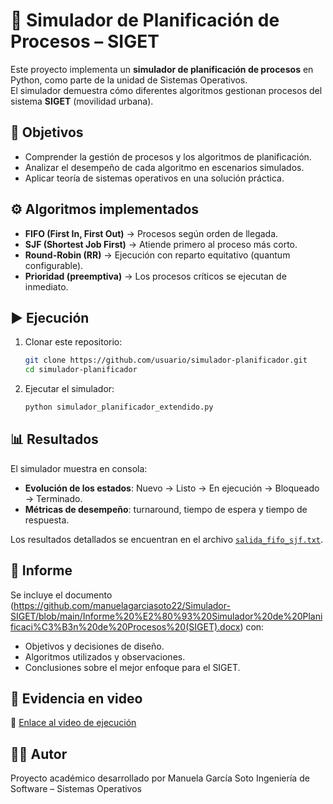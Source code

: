 # 🚦 Simulador de Planificación de Procesos – SIGET

Este proyecto implementa un **simulador de planificación de procesos** en Python, como parte de la unidad de Sistemas Operativos.  
El simulador demuestra cómo diferentes algoritmos gestionan procesos del sistema **SIGET** (movilidad urbana).

## 📌 Objetivos
- Comprender la gestión de procesos y los algoritmos de planificación.  
- Analizar el desempeño de cada algoritmo en escenarios simulados.  
- Aplicar teoría de sistemas operativos en una solución práctica.  

## ⚙️ Algoritmos implementados
- **FIFO (First In, First Out)** → Procesos según orden de llegada.  
- **SJF (Shortest Job First)** → Atiende primero al proceso más corto.  
- **Round-Robin (RR)** → Ejecución con reparto equitativo (quantum configurable).  
- **Prioridad (preemptiva)** → Los procesos críticos se ejecutan de inmediato.  

## ▶️ Ejecución
1. Clonar este repositorio:
   ```bash
   git clone https://github.com/usuario/simulador-planificador.git
   cd simulador-planificador
   ```
2. Ejecutar el simulador:
   ```bash
   python simulador_planificador_extendido.py
   ```

## 📊 Resultados
El simulador muestra en consola:
- **Evolución de los estados**: Nuevo → Listo → En ejecución → Bloqueado → Terminado.  
- **Métricas de desempeño**: turnaround, tiempo de espera y tiempo de respuesta.  

Los resultados detallados se encuentran en el archivo [`salida_fifo_sjf.txt`](salidas.txt).

## 📑 Informe
Se incluye el documento (https://github.com/manuelagarciasoto22/Simulador-SIGET/blob/main/Informe%20%E2%80%93%20Simulador%20de%20Planificaci%C3%B3n%20de%20Procesos%20(SIGET).docx) con:
- Objetivos y decisiones de diseño.  
- Algoritmos utilizados y observaciones.  
- Conclusiones sobre el mejor enfoque para el SIGET.  

## 🎥 Evidencia en video
🔗 [Enlace al video de ejecución](#) 

## 👩‍💻 Autor
Proyecto académico desarrollado por Manuela García Soto 
Ingeniería de Software – Sistemas Operativos  

